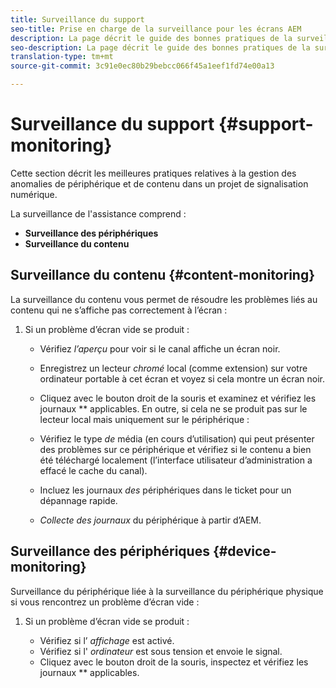 ```yaml
---
title: Surveillance du support
seo-title: Prise en charge de la surveillance pour les écrans AEM
description: La page décrit le guide des bonnes pratiques de la surveillance de l’assistance pour les écrans AEM.
seo-description: La page décrit le guide des bonnes pratiques de la surveillance de l’assistance pour les écrans AEM.
translation-type: tm+mt
source-git-commit: 3c91e0ec80b29bebcc066f45a1eef1fd74e00a13

---
```



# Surveillance du support {#support-monitoring}

Cette section décrit les meilleures pratiques relatives à la gestion des anomalies de périphérique et de contenu dans un projet de signalisation numérique.

La surveillance de l'assistance comprend :

* **Surveillance des périphériques**
* **Surveillance du contenu**

## Surveillance du contenu {#content-monitoring}

La surveillance du contenu vous permet de résoudre les problèmes liés au contenu qui ne s’affiche pas correctement à l’écran :

1. Si un problème d’écran vide se produit :

   * Vérifiez *l’aperçu* pour voir si le canal affiche un écran noir.
   * Enregistrez un lecteur *chromé* local (comme extension) sur votre ordinateur portable à cet écran et voyez si cela montre un écran noir.
   * Cliquez avec le bouton droit de la souris et examinez et vérifiez les journaux ** applicables.
   En outre, si cela ne se produit pas sur le lecteur local mais uniquement sur le périphérique :

   * Vérifiez le type *de* média (en cours d’utilisation) qui peut présenter des problèmes sur ce périphérique et vérifiez si le contenu a bien été téléchargé localement (l’interface utilisateur d’administration a effacé le cache du canal).
   * Incluez les journaux *des* périphériques dans le ticket pour un dépannage rapide.
   * *Collecte des journaux* du périphérique à partir d’AEM.


## Surveillance des périphériques {#device-monitoring}

Surveillance du périphérique liée à la surveillance du périphérique physique si vous rencontrez un problème d’écran vide :

1. Si un problème d’écran vide se produit :

   * Vérifiez si l’ *affichage* est activé.
   * Vérifiez si l' *ordinateur* est sous tension et envoie le signal.
   * Cliquez avec le bouton droit de la souris, inspectez et vérifiez les journaux ** applicables.

